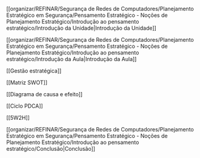[[organizar/REFINAR/Segurança de Redes de Computadores/Planejamento Estratégico em Segurança/Pensamento Estratégico - Noções de Planejamento Estratégico/Introdução ao pensamento estratégico/Introdução da Unidade|Introdução da Unidade]]

[[organizar/REFINAR/Segurança de Redes de Computadores/Planejamento Estratégico em Segurança/Pensamento Estratégico - Noções de Planejamento Estratégico/Introdução ao pensamento estratégico/Introdução da Aula|Introdução da Aula]]

[[Gestão estratégica]]

[[Matriz SWOT]]

[[Diagrama de causa e efeito]]

[[Ciclo PDCA]]

[[5W2H]]

[[organizar/REFINAR/Segurança de Redes de Computadores/Planejamento Estratégico em Segurança/Pensamento Estratégico - Noções de Planejamento Estratégico/Introdução ao pensamento estratégico/Conclusão|Conclusão]]